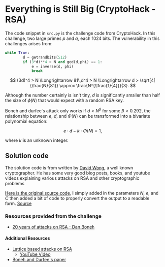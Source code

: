 # Everything is Still Big (CryptoHack - RSA)

The code snippet in `src.py` is the challenge code from CryptoHack. In this challenge, two large primes $p$ and $q$, each $1024$ bits. The vulnerability in this challenges arises from:

```python
while True:
        d = getrandbits(512)
        if (3*d)**4 > N and gcd(d,phi) == 1:
            e = inverse(d, phi)
            break
```

$$
(3d)^4 > N
\Longrightarrow
81\,d^4 > N
\Longrightarrow
d > \sqrt[4]{\frac{N}{81}}
\approx
\frac{N^{\tfrac{1}{4}}}{3}.
$$


Although the number certainly is isn't tiny, $d$ is significantly smaller than half the size of $\phi(N)$ that would expect with a random RSA key.

Boneh and durfee's attack only works if $d < N^{\beta}$ for some $\beta < 0.292$, the relationship between $e$, $d$, and $\Phi(N)$ can be transformed into a bivariate polynomial equation:

$$
e \cdot d - k \cdot \Phi(N) = 1,
$$

where $k$ is an unknown integer.

## Solution code

The solution code is from written by [David Wong](https://github.com/mimoo), a well known cryptographer. He has some very good blog posts, books, and youtube videos explaining various attacks on RSA and other cryptographic problems.

[Here is the original source code](https://github.com/mimoo/RSA-and-LLL-attacks/blob/master/boneh_durfee.sage), I simply added in the parameters $N$, $e$, and $C$ then added a bit of code to properly convert the output to a readable form. [Source](./boneh_durfee.sage)

### Resources provided from the challenge

- [20 years of attacks on RSA - Dan Boneh](https://crypto.stanford.edu/~dabo/papers/RSA-survey.pdf)

#### Additional Resources

- [Lattice based attacks on RSA](https://github.com/mimoo/RSA-and-LLL-attacks/tree/master?tab=readme-ov-file#boneh-durfee)
    - [YouTube Video](https://www.youtube.com/watch?v=3cicTG3zeVQ   )
- [Boneh and Durfee's paper](https://crypto.stanford.edu/~dabo/papers/RSA-survey.pdf)
